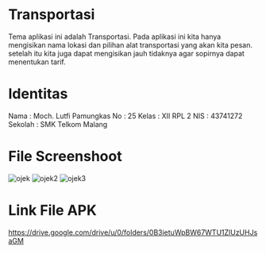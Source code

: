 # Transportasi
Tema aplikasi ini adalah Transportasi. Pada aplikasi ini kita hanya mengisikan nama lokasi dan pilihan alat transportasi yang
akan kita pesan. setelah itu kita juga dapat mengisikan jauh tidaknya agar sopirnya dapat menentukan tarif.

# Identitas
Nama : Moch. Lutfi Pamungkas
No : 25
Kelas : XII RPL 2
NIS : 43741272
Sekolah : SMK Telkom Malang

# File Screenshoot
![ojek](https://cloud.githubusercontent.com/assets/22727562/19880201/d0fd6188-a02d-11e6-92ee-c59744facae1.PNG)
![ojek2](https://cloud.githubusercontent.com/assets/22727562/19880202/d1039b0c-a02d-11e6-8137-4384b17c4ab5.PNG)
![ojek3](https://cloud.githubusercontent.com/assets/22727562/19880200/d0fa1942-a02d-11e6-90f3-3df461fb299a.PNG)


# Link File APK
https://drive.google.com/drive/u/0/folders/0B3ietuWpBW67WTU1ZlUzUHJsaGM
